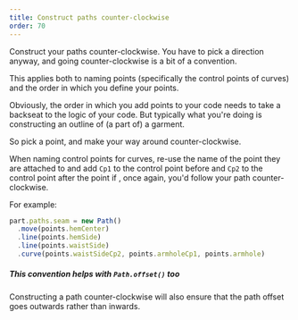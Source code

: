 ```yaml
---
title: Construct paths counter-clockwise
order: 70
---
```


Construct your paths counter-clockwise. You have to pick a direction anyway, and going
counter-clockwise is a bit of a convention.

This applies both to naming points (specifically the control points of curves)
and the order in which you define your points.

Obviously, the order in which you add points to your code needs to take a backseat
to the logic of your code. But typically what you're doing is constructing an outline
of (a part of) a garment.

So pick a point, and make your way around counter-clockwise.

When naming control points for curves, re-use the name of the point they are attached to
and add `Cp1` to the control point before and `Cp2` to the control point after the point if
, once again, you'd follow your path counter-clockwise.

For example:

```js
part.paths.seam = new Path()
  .move(points.hemCenter)
  .line(points.hemSide)
  .line(points.waistSide)
  .curve(points.waistSideCp2, points.armholeCp1, points.armhole)
```

<Tip>

##### This convention helps with `Path.offset()` too

Constructing a path counter-clockwise will also ensure that the path offset goes outwards
rather than inwards.

</Tip>

